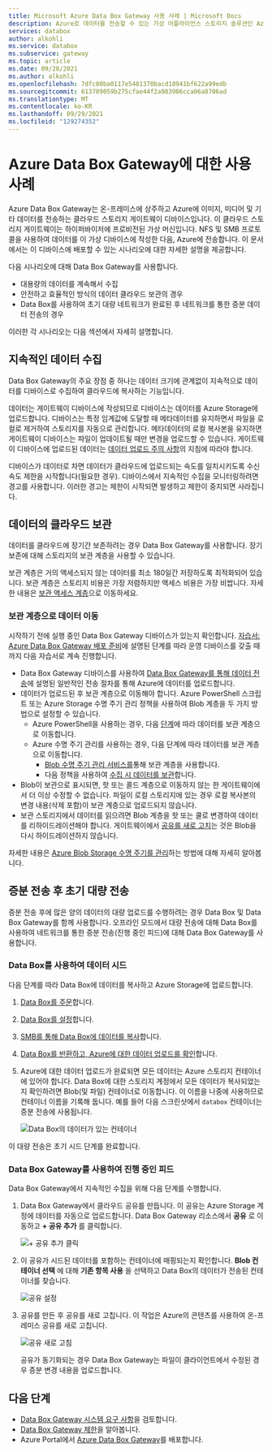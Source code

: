```yaml
---
title: Microsoft Azure Data Box Gateway 사용 사례 | Microsoft Docs
description: Azure로 데이터를 전송할 수 있는 가상 어플라이언스 스토리지 솔루션인 Azure Data Box Gateway에 대한 사용 사례를 설명합니다.
services: databox
author: alkohli
ms.service: databox
ms.subservice: gateway
ms.topic: article
ms.date: 09/28/2021
ms.author: alkohli
ms.openlocfilehash: 7dfc80ba0117e5481370bacd18941bf622a99edb
ms.sourcegitcommit: 613789059b275cfae44f2a983906cca06a8706ad
ms.translationtype: MT
ms.contentlocale: ko-KR
ms.lasthandoff: 09/29/2021
ms.locfileid: "129274352"
---
```

# <a name="use-cases-for-azure-data-box-gateway"></a>Azure Data Box Gateway에 대한 사용 사례

Azure Data Box Gateway는 온-프레미스에 상주하고 Azure에 이미지, 미디어 및 기타 데이터를 전송하는 클라우드 스토리지 게이트웨이 디바이스입니다. 이 클라우드 스토리지 게이트웨이는 하이퍼바이저에 프로비전된 가상 머신입니다. NFS 및 SMB 프로토콜을 사용하여 데이터를 이 가상 디바이스에 작성한 다음, Azure에 전송합니다. 이 문서에서는 이 디바이스에 배포할 수 있는 시나리오에 대한 자세한 설명을 제공합니다.

다음 시나리오에 대해 Data Box Gateway를 사용합니다.

- 대용량의 데이터를 계속해서 수집
- 안전하고 효율적인 방식의 데이터 클라우드 보관의 경우
- Data Box를 사용하여 초기 대량 네트워크가 완료된 후 네트워크를 통한 증분 데이터 전송의 경우

이러한 각 시나리오는 다음 섹션에서 자세히 설명합니다.


## <a name="continuous-data-ingestion"></a>지속적인 데이터 수집

Data Box Gateway의 주요 장점 중 하나는 데이터 크기에 관계없이 지속적으로 데이터를 디바이스로 수집하여 클라우드에 복사하는 기능입니다.

데이터는 게이트웨이 디바이스에 작성되므로 디바이스는 데이터를 Azure Storage에 업로드합니다. 디바이스는 특정 임계값에 도달할 때 메타데이터를 유지하면서 파일을 로컬로 제거하여 스토리지를 자동으로 관리합니다. 메타데이터의 로컬 복사본을 유지하면 게이트웨이 디바이스는 파일이 업데이트될 때만 변경을 업로드할 수 있습니다. 게이트웨이 디바이스에 업로드된 데이터는 [데이터 업로드 주의 사항](data-box-gateway-limits.md#data-upload-caveats)의 지침에 따라야 합니다.

디바이스가 데이터로 차면 데이터가 클라우드에 업로드되는 속도를 일치시키도록 수신 속도 제한을 시작합니다(필요한 경우). 디바이스에서 지속적인 수집을 모니터링하려면 경고를 사용합니다. 이러한 경고는 제한이 시작되면 발생하고 제한이 중지되면 사라집니다.

## <a name="cloud-archival-of-data"></a>데이터의 클라우드 보관

데이터를 클라우드에 장기간 보존하려는 경우 Data Box Gateway를 사용합니다. 장기 보존에 대해 스토리지의 보관 계층을 사용할 수 있습니다.

보관 계층은 거의 액세스되지 않는 데이터를 최소 180일간 저장하도록 최적화되어 있습니다. 보관 계층은 스토리지 비용은 가장 저렴하지만 액세스 비용은 가장 비쌉니다. 자세한 내용은 [보관 액세스 계층](../storage/blobs/access-tiers-overview.md#archive-access-tier)으로 이동하세요.

### <a name="move-data-to-the-archive-tier"></a>보관 계층으로 데이터 이동

시작하기 전에 실행 중인 Data Box Gateway 디바이스가 있는지 확인합니다. [자습서: Azure Data Box Gateway 배포 준비](data-box-gateway-deploy-prep.md)에 설명된 단계를 따라 운영 디바이스를 갖출 때까지 다음 자습서로 계속 진행합니다.

- Data Box Gateway 디바이스를 사용하여 [Data Box Gateway를 통해 데이터 전송](data-box-gateway-deploy-add-shares.md)에 설명된 일반적인 전송 절차를 통해 Azure에 데이터를 업로드합니다.
- 데이터가 업로드된 후 보관 계층으로 이동해야 합니다. Azure PowerShell 스크립트 또는 Azure Storage 수명 주기 관리 정책을 사용하여 Blob 계층을 두 가지 방법으로 설정할 수 있습니다.  
    - Azure PowerShell을 사용하는 경우, 다음 [단계](../databox/data-box-how-to-set-data-tier.md#use-azure-powershell-to-set-the-blob-tier)에 따라 데이터를 보관 계층으로 이동합니다.
    - Azure 수명 주기 관리를 사용하는 경우, 다음 단계에 따라 데이터를 보관 계층으로 이동합니다.
        - [Blob 수명 주기 관리 서비스를](../storage/blobs/lifecycle-management-overview.md)통해 보관 계층을 사용합니다.
        - 다음 정책을 사용하여 [수집 시 데이터를 보관](../storage/blobs/lifecycle-management-overview.md#archive-data-after-ingest)합니다.
- Blob이 보관으로 표시되면, 핫 또는 콜드 계층으로 이동하지 않는 한 게이트웨이에서 더 이상 수정할 수 없습니다. 파일이 로컬 스토리지에 있는 경우 로컬 복사본의 변경 내용(삭제 포함)이 보관 계층으로 업로드되지 않습니다.
- 보관 스토리지에서 데이터를 읽으려면 Blob 계층을 핫 또는 쿨로 변경하여 데이터를 리하이드레이션해야 합니다. 게이트웨이에서 [공유를 새로 고치](data-box-gateway-manage-shares.md#refresh-shares)는 것은 Blob을 다시 하이드레이션하지 않습니다.

자세한 내용은 [Azure Blob Storage 수명 주기를 관리](../storage/blobs/lifecycle-management-overview.md)하는 방법에 대해 자세히 알아봅니다.

## <a name="initial-bulk-transfer-followed-by-incremental-transfer"></a>증분 전송 후 초기 대량 전송

증분 전송 후에 많은 양의 데이터의 대량 업로드를 수행하려는 경우 Data Box 및 Data Box Gateway를 함께 사용합니다. 오프라인 모드에서 대량 전송에 대해 Data Box를 사용하여 네트워크를 통한 증분 전송(진행 중인 피드)에 대해 Data Box Gateway를 사용합니다.

### <a name="seed-the-data-with-data-box"></a>Data Box를 사용하여 데이터 시드

다음 단계를 따라 Data Box에 데이터를 복사하고 Azure Storage에 업로드합니다.

1. [Data Box를 주문](../databox/data-box-deploy-ordered.md)합니다.
2. [Data Box를 설정](../databox/data-box-deploy-set-up.md)합니다.
3. [SMB를 통해 Data Box에 데이터를 복사](../databox/data-box-deploy-copy-data.md)합니다.
4. [Data Box를 반환하고, Azure에 대한 데이터 업로드를 확인](../databox/data-box-deploy-picked-up.md)합니다.
5. Azure에 대한 데이터 업로드가 완료되면 모든 데이터는 Azure 스토리지 컨테이너에 있어야 합니다. Data Box에 대한 스토리지 계정에서 모든 데이터가 복사되었는지 확인하려면 Blob(및 파일) 컨테이너로 이동합니다. 이 이름을 나중에 사용하므로 컨테이너 이름을 기록해 둡니다. 예를 들어 다음 스크린샷에서 `databox` 컨테이너는 증분 전송에 사용됩니다.

    ![Data Box의 데이터가 있는 컨테이너](media/data-box-gateway-use-cases/data-container.png)

이 대량 전송은 초기 시드 단계를 완료합니다.

### <a name="ongoing-feed-with-data-box-gateway"></a>Data Box Gateway를 사용하여 진행 중인 피드

Data Box Gateway에서 지속적인 수집을 위해 다음 단계를 수행합니다. 

1. Data Box Gateway에서 클라우드 공유를 만듭니다. 이 공유는 Azure Storage 계정에 데이터를 자동으로 업로드합니다. Data Box Gateway 리소스에서 **공유** 로 이동하고 **+ 공유 추가** 를 클릭합니다.

    ![+ 공유 추가 클릭](media/data-box-gateway-use-cases/add-share.png)

2. 이 공유가 시드된 데이터를 포함하는 컨테이너에 매핑되는지 확인합니다. **Blob 컨테이너 선택** 에 대해 **기존 항목 사용** 을 선택하고 Data Box의 데이터가 전송된 컨테이너를 찾습니다.

    ![공유 설정](media/data-box-gateway-use-cases/share-settings-select-existing-container.png)

3. 공유를 만든 후 공유를 새로 고칩니다. 이 작업은 Azure의 콘텐츠를 사용하여 온-프레미스 공유를 새로 고칩니다.

    ![공유 새로 고침](media/data-box-gateway-use-cases/refresh-share.png)

    공유가 동기화되는 경우 Data Box Gateway는 파일이 클라이언트에서 수정된 경우 증분 변경 내용을 업로드합니다.

## <a name="next-steps"></a>다음 단계

- [Data Box Gateway 시스템 요구 사항](data-box-gateway-system-requirements.md)을 검토합니다.
- [Data Box Gateway 제한](data-box-gateway-limits.md)을 알아봅니다.
- Azure Portal에서 [Azure Data Box Gateway](data-box-gateway-deploy-prep.md)를 배포합니다.

